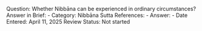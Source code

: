 Question: Whether Nibbāna can be experienced in ordinary circumstances?
Answer in Brief: -
 Category: Nibbāna
Sutta References: -
Answer: -
Date Entered: April 11, 2025
Review Status: Not started